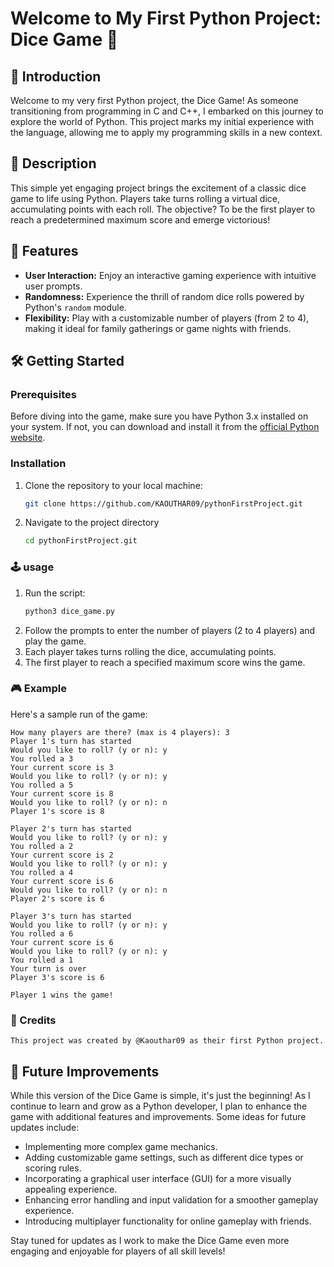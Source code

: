 # Welcome to My First Python Project: Dice Game 🎲

## 🌟 Introduction

Welcome to my very first Python project, the Dice Game! As someone transitioning from programming in C and C++, I embarked on this journey to explore the world of Python. This project marks my initial experience with the language, allowing me to apply my programming skills in a new context.

## 🎯 Description

This simple yet engaging project brings the excitement of a classic dice game to life using Python. Players take turns rolling a virtual dice, accumulating points with each roll. The objective? To be the first player to reach a predetermined maximum score and emerge victorious!

## 🚀 Features

- **User Interaction:** Enjoy an interactive gaming experience with intuitive user prompts.
- **Randomness:** Experience the thrill of random dice rolls powered by Python's `random` module.
- **Flexibility:** Play with a customizable number of players (from 2 to 4), making it ideal for family gatherings or game nights with friends.

## 🛠️ Getting Started

### Prerequisites

Before diving into the game, make sure you have Python 3.x installed on your system. If not, you can download and install it from the [official Python website](https://www.python.org/downloads/).

### Installation

1. Clone the repository to your local machine:
   ```sh
   git clone https://github.com/KAOUTHAR09/pythonFirstProject.git

2. Navigate to the project directory
    ```sh
    cd pythonFirstProject.git
### 🕹️ usage
1. Run the script:
    ```sh
    python3 dice_game.py
2. Follow the prompts to enter the number of players (2 to 4 players) and play the game.
3. Each player takes turns rolling the dice, accumulating points.
4. The first player to reach a specified maximum score wins the game.

### 🎮  Example
Here's a sample run of the game:

    How many players are there? (max is 4 players): 3
    Player 1's turn has started
    Would you like to roll? (y or n): y
    You rolled a 3
    Your current score is 3
    Would you like to roll? (y or n): y
    You rolled a 5
    Your current score is 8
    Would you like to roll? (y or n): n
    Player 1's score is 8

    Player 2's turn has started
    Would you like to roll? (y or n): y
    You rolled a 2
    Your current score is 2
    Would you like to roll? (y or n): y
    You rolled a 4
    Your current score is 6
    Would you like to roll? (y or n): n
    Player 2's score is 6

    Player 3's turn has started
    Would you like to roll? (y or n): y
    You rolled a 6
    Your current score is 6
    Would you like to roll? (y or n): y
    You rolled a 1
    Your turn is over
    Player 3's score is 6

    Player 1 wins the game!

 ### 📝 Credits
    This project was created by @Kaouthar09 as their first Python project.

## 🚀 Future Improvements

While this version of the Dice Game is simple, it's just the beginning! As I continue to learn and grow as a Python developer, I plan to enhance the game with additional features and improvements. Some ideas for future updates include:

- Implementing more complex game mechanics.
- Adding customizable game settings, such as different dice types or scoring rules.
- Incorporating a graphical user interface (GUI) for a more visually appealing experience.
- Enhancing error handling and input validation for a smoother gameplay experience.
- Introducing multiplayer functionality for online gameplay with friends.

Stay tuned for updates as I work to make the Dice Game even more engaging and enjoyable for players of all skill levels!
